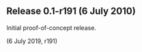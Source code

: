 Release 0.1-r191 (6 July 2010)
------------------------------

Initial proof-of-concept release.

(6 July 2019, r191)
